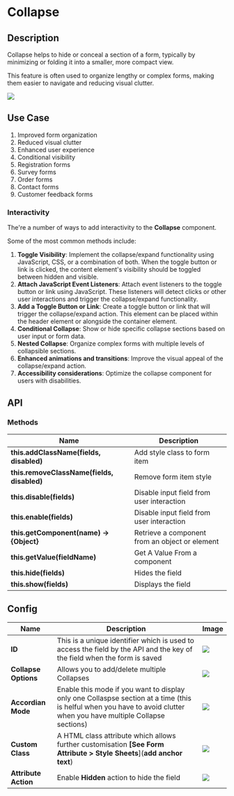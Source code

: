 # Collapse

## Description

Collapse helps to hide or conceal a section of a form, typically by minimizing or folding it into a smaller, more compact view.

This feature is often used to organize lengthy or complex forms, making them easier to navigate and reducing visual clutter.

<img src= "/apps/components/img/collapse.png">

## Use Case

1. Improved form organization
2. Reduced visual clutter
3. Enhanced user experience
4. Conditional visibility
5. Registration forms
6. Survey forms
7. Order forms
8. Contact forms
9. Customer feedback forms

### Interactivity

The're a number of ways to add interactivity to the **Collapse** component.

Some of the most common methods include:

1. **Toggle Visibility**: Implement the collapse/expand functionality using JavaScript, CSS, or a combination of both. When the toggle button or link is clicked, the content element's visibility should be toggled between hidden and visible.
2. **Attach JavaScript Event Listeners**: Attach event listeners to the toggle button or link using JavaScript. These listeners will detect clicks or other user interactions and trigger the collapse/expand functionality.
3. **Add a Toggle Button or Link**: Create a toggle button or link that will trigger the collapse/expand action. This element can be placed within the header element or alongside the container element.
4. **Conditional Collapse**: Show or hide specific collapse sections based on user input or form data.
5. **Nested Collapse**: Organize complex forms with multiple levels of collapsible sections.
6. **Enhanced animations and transitions**: Improve the visual appeal of the collapse/expand action.
7. **Accessibility considerations**: Optimize the collapse component for users with disabilities.

## API

### Methods

| **Name**| **Description**|
|----------------------|---------------------------------------------------------------------|
|**this.addClassName(fields, disabled)**|Add style class to form item|
|**this.removeClassName(fields, disabled)**|Remove form item style|
| **this.disable(fields)**| Disable input field from user interaction|
| **this.enable(fields)**| Disable input field from user interaction|
| **this.getComponent(name) → {Object}**|Retrieve a component from an object or element|
| **this.getValue(fieldName)**|Get A Value From a component|
|**this.hide(fields)**|Hides the field|
|**this.show(fields)**|Displays the field|

## Config

| **Name**|**Description**|**Image**|
|---------------|----------------------------------------------------------------------------------------------------------------------------------------|--|
|**ID**| This is a unique identifier which is used to access the field by the API and the key of the field when the form is saved|<img src= "/apps/components/img/input_id.png">|
|**Collapse Options**|Allows you to add/delete multiple Collapses|<img src= "/apps/components/img/collapse_collapseoptions.png">|
|**Accordian Mode**|Enable this mode if you want to display only one Collaspse section at a time (this is helful when you have to avoid clutter when you have multiple Collapse sections)|<img src= "/apps/components/img/collapse_accordionmode.png">
|**Custom Class**| A HTML class attribute which allows further customisation **[See Form Attribute > Style Sheets**](**add anchor text**)|<img src= "/apps/components/img/input_customclass.png">|
|**Attribute Action**|Enable **Hidden** action to hide the field|<img src= "/apps/components/img/alert_arrtibuteaction.png">|